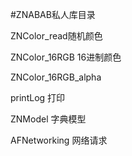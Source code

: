 #ZNABAB私人库目录

ZNColor_read随机颜色
 
ZNColor_16RGB  16进制颜色
 
ZNColor_16RGB_alpha
 
printLog    打印
 
ZNModel    字典模型
 
AFNetworking    网络请求
